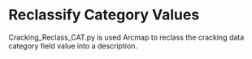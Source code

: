 # Reclassify Category Values
Cracking_Reclass_CAT.py is used Arcmap to reclass the cracking data category field value into a description.


